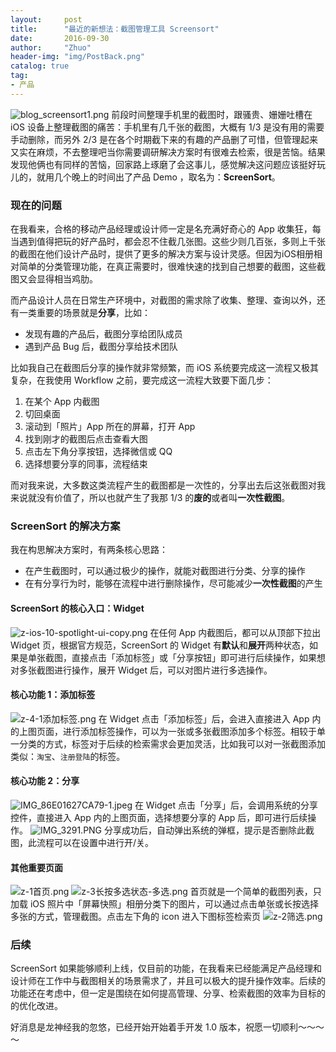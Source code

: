 ```yaml
---
layout:     post
title:      "最近的新想法：截图管理工具 Screensort"
date:       2016-09-30
author:     "Zhuo"
header-img: "img/PostBack.png"
catalog: true
tag:
- 产品
---
```


![blog_screensort1.png](http://img.jinzhuo.me/blog_screensort1.png)
前段时间整理手机里的截图时，跟骚贵、姗姗吐槽在 iOS 设备上整理截图的痛苦：手机里有几千张的截图，大概有 1/3 是没有用的需要手动删除，而另外 2/3 是在各个时期截下来的有趣的产品删了可惜，但管理起来又实在麻烦，不去整理吧当你需要调研解决方案时有很难去检索，很是苦恼。结果发现他俩也有同样的苦恼，回家路上琢磨了会这事儿，感觉解决这问题应该挺好玩儿的，就用几个晚上的时间出了产品 Demo ，取名为：**ScreenSort**。

### 现在的问题  
在我看来，合格的移动产品经理或设计师一定是名充满好奇心的 App 收集狂，每当遇到值得把玩的好产品时，都会忍不住截几张图。这些少则几百张，多则上千张的截图在他们设计产品时，提供了更多的解决方案与设计灵感。但因为iOS相册相对简单的分类管理功能，在真正需要时，很难快速的找到自己想要的截图，这些截图又会显得相当鸡肋。

而产品设计人员在日常生产环境中，对截图的需求除了收集、整理、查询以外，还有一类重要的场景就是**分享**，比如：  

* 发现有趣的产品后，截图分享给团队成员
* 遇到产品 Bug 后，截图分享给技术团队  

比如我自己在截图后分享的操作就非常频繁，而 iOS 系统要完成这一流程又极其复杂，在我使用 Workflow 之前，要完成这一流程大致要下面几步：  

1. 在某个 App 内截图
2. 切回桌面
3. 滚动到「照片」App 所在的屏幕，打开 App
4. 找到刚才的截图后点击查看大图
5. 点击左下角分享按钮，选择微信或 QQ
6. 选择想要分享的同事，流程结束  

而对我来说，大多数这类流程产生的截图都是一次性的，分享出去后这张截图对我来说就没有价值了，所以也就产生了我那 1/3 的**废的**或者叫**一次性截图**。  

### ScreenSort 的解决方案  
我在构思解决方案时，有两条核心思路：  

* 在产生截图时，可以通过极少的操作，就能对截图进行分类、分享的操作
* 在有分享行为时，能够在流程中进行删除操作，尽可能减少**一次性截图**的产生  

#### ScreenSort 的核心入口：Widget  
![z-ios-10-spotlight-ui-copy.png](http://img.jinzhuo.me/z-ios-10-spotlight-ui-copy.png)
在任何 App 内截图后，都可以从顶部下拉出 Widget 页，根据官方规范，ScreenSort 的 Widget 有**默认**和**展开**两种状态，如果是单张截图，直接点击「添加标签」或「分享按钮」即可进行后续操作，如果想对多张截图进行操作，展开 Widget 后，可以对图片进行多选操作。

#### 核心功能 1：添加标签
![z-4-1添加标签.png](http://img.jinzhuo.me/z-4-1添加标签.png)
在 Widget 点击「添加标签」后，会进入直接进入 App 内的上图页面，进行添加标签操作，可以为一张或多张截图添加多个标签。相较于单一分类的方式，标签对于后续的检索需求会更加灵活，比如我可以对一张截图添加类似：`淘宝`、`注册登陆`的标签。  

#### 核心功能 2：分享
![IMG_86E01627CA79-1.jpeg](http://img.jinzhuo.me/IMG_86E01627CA79-1.jpeg)
在 Widget 点击「分享」后，会调用系统的分享控件，直接进入 App 内的上图页面，选择想要分享的 App 后，即可进行后续操作。
![IMG_3291.PNG](http://img.jinzhuo.me/IMG_3291.PNG)
分享成功后，自动弹出系统的弹框，提示是否删除此截图，此流程可以在设置中进行开/关。  

#### 其他重要页面
![z-1首页.png](http://img.jinzhuo.me/z-1首页.png)
![z-3长按多选状态-多选.png](http://img.jinzhuo.me/z-3长按多选状态-多选.png)
首页就是一个简单的截图列表，只加载 iOS 照片中「屏幕快照」相册分类下的图片，可以通过点击单张或长按选择多张的方式，管理截图。点击左下角的 icon 进入下图标签检索页
![z-2筛选.png](http://img.jinzhuo.me/z-2筛选.png)  

### 后续
ScreenSort 如果能够顺利上线，仅目前的功能，在我看来已经能满足产品经理和设计师在工作中与截图相关的场景需求了，并且可以极大的提升操作效率。后续的功能还在考虑中，但一定是围绕在如何提高管理、分享、检索截图的效率为目标的的优化改进。  

好消息是龙神经我的忽悠，已经开始开始着手开发 1.0 版本，祝愿一切顺利～～～～